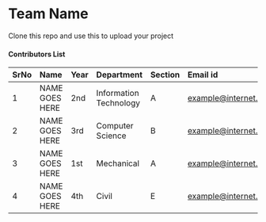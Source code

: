 # Team Name
Clone this repo and use this to upload your project

#### Contributors List

SrNo | Name | Year | Department| Section | Email id
:--|:--|:--|:--|:--|:--|
1 | NAME GOES HERE | 2nd |  Information Technology | A | example@internet.com
2 | NAME GOES HERE | 3rd | Computer Science | B | example@internet.com
3 | NAME GOES HERE | 1st |  Mechanical | A | example@internet.com
4 | NAME GOES HERE| 4th |  Civil | E | example@internet.com

<br>
